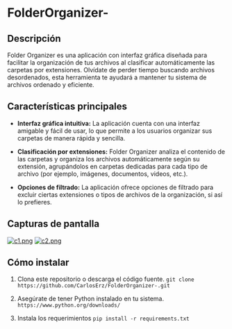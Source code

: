 # FolderOrganizer-


## Descripción

Folder Organizer es una aplicación con interfaz gráfica diseñada para facilitar la organización de tus archivos al clasificar automáticamente las carpetas por extensiones. Olvídate de perder tiempo buscando archivos desordenados, esta herramienta te ayudará a mantener tu sistema de archivos ordenado y eficiente.

## Características principales

- **Interfaz gráfica intuitiva:** La aplicación cuenta con una interfaz amigable y fácil de usar, lo que permite a los usuarios organizar sus carpetas de manera rápida y sencilla.

- **Clasificación por extensiones:** Folder Organizer analiza el contenido de las carpetas y organiza los archivos automáticamente según su extensión, agrupándolos en carpetas dedicadas para cada tipo de archivo (por ejemplo, imágenes, documentos, videos, etc.).


- **Opciones de filtrado:** La aplicación ofrece opciones de filtrado para excluir ciertas extensiones o tipos de archivos de la organización, si así lo prefieres.



## Capturas de pantalla

[![c1.png](https://i.postimg.cc/W3LVV3xZ/c1.png)](https://postimg.cc/2qwMFzkj)
[![c2.png](https://i.postimg.cc/44PDLB4V/c2.png)](https://postimg.cc/14g740q3)


<!-- Puedes agregar más capturas de pantalla según sea necesario -->

## Cómo instalar

1. Clona este repositorio o descarga el código fuente.
`git clone https://github.com/CarlosErz/FolderOrganizer-.git`

2. Asegúrate de tener Python instalado en tu sistema.
`https://www.python.org/downloads/`

4. Instala los requerimientos
`
pip install -r requirements.txt
`

